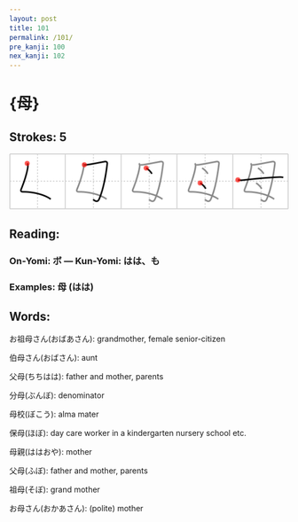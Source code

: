 ```yaml
---
layout: post
title: 101
permalink: /101/
pre_kanji: 100
nex_kanji: 102
---
```


# {母}

## Strokes: 5

<div class="stroke"><img src="../images/E6AF8D.png" /></div>

## Reading:

### On-Yomi: ボ &mdash; Kun-Yomi: はは、も

### Examples: 母 (はは)

## Words:

お祖母さん(おばあさん): grandmother, female senior-citizen

伯母さん(おばさん): aunt

父母(ちちはは): father and mother, parents

分母(ぶんぼ): denominator

母校(ぼこう): alma mater

保母(ほぼ): day care worker in a kindergarten nursery school etc.

母親(ははおや): mother

父母(ふぼ): father and mother, parents

祖母(そぼ): grand mother

お母さん(おかあさん): (polite) mother
